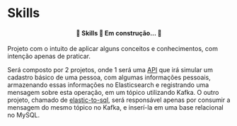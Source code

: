 # Skills
<h4 align="center"> 
	🚧  Skills 🚀 Em construção...  🚧
</h4>
Projeto com o intuito de aplicar alguns conceitos e conhecimentos, com intenção apenas de praticar.

Será composto por 2 projetos, onde 1 será uma  [API](https://github.com/murilosoareslima/skills/tree/master/backend) que irá simular um cadastro básico de uma pessoa, com algumas informações pessoais, armazenando
essas informações no Elasticsearch e registrando uma mensagem sobre esta operação, em um tópico utilizando Kafka. O outro projeto, chamado de [elastic-to-sql](https://github.com/murilosoareslima/skills/tree/master/elastic-to-sql),
será responsável apenas por consumir a mensagem do mesmo tópico no Kafka, e inserí-la em uma base relacional no MySQL.

